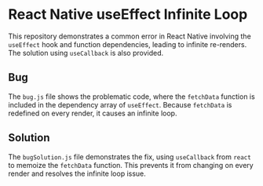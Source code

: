 # React Native useEffect Infinite Loop

This repository demonstrates a common error in React Native involving the `useEffect` hook and function dependencies, leading to infinite re-renders.  The solution using `useCallback` is also provided.

## Bug
The `bug.js` file shows the problematic code, where the `fetchData` function is included in the dependency array of `useEffect`. Because `fetchData` is redefined on every render, it causes an infinite loop.

## Solution
The `bugSolution.js` file demonstrates the fix, using `useCallback` from `react` to memoize the `fetchData` function.  This prevents it from changing on every render and resolves the infinite loop issue.